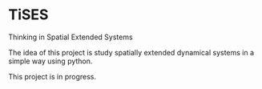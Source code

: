 # TiSES
Thinking in Spatial Extended Systems 

The idea of this project is study spatially extended dynamical systems in a simple way using python. 

This project is in progress. 
